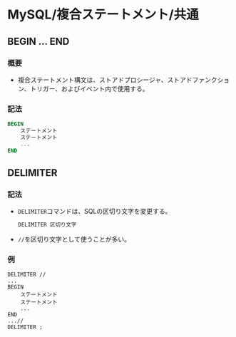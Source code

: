# MySQL/複合ステートメント/共通

## BEGIN ... END

### 概要

- 複合ステートメント構文は、ストアドプロシージャ、ストアドファンクション、トリガー、およびイベント内で使用する。

### 記法

```sql
BEGIN
    ステートメント
    ステートメント
    ...
END
```

## DELIMITER

### 記法

- `DELIMITER`コマンドは、SQLの区切り文字を変更する。

  ```sql
  DELIMITER 区切り文字
  ```

- `//`を区切り文字として使うことが多い。

### 例

```mysql
DELIMITER //
...
BEGIN
    ステートメント
    ステートメント
    ...
END
...//
DELIMITER ;
```
